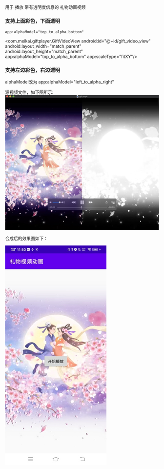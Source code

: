 
用于 播放 带有透明度信息的 礼物动画视频


### 支持上面彩色，下面透明

    app:alphaModel="top_to_alpha_bottom"

<com.meikai.giftplayer.GiftVideoView
    android:id="@+id/gift_video_view"
    android:layout_width="match_parent"
    android:layout_height="match_parent"
    app:alphaModel="top_to_alpha_bottom"
    app:scaleType="fitXY"/>


### 支持左边彩色，右边透明


alphaModel改为    app:alphaModel="left_to_alpha_right"


源视频文件，如下图所示:
![原始视频截图](原始视频的截图.jpg)


合成后的效果图如下：


![合成后的效果图](合成后的效果图.jpg)